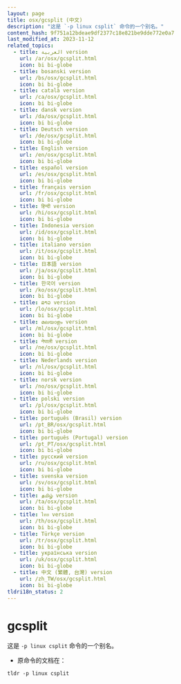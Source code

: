 ```yaml
---
layout: page
title: osx/gcsplit (中文)
description: "这是 `-p linux csplit` 命令的一个别名。"
content_hash: 9f751a12bdeae9df2377c18e821be9dde772e0a7
last_modified_at: 2023-11-12
related_topics:
  - title: العربية version
    url: /ar/osx/gcsplit.html
    icon: bi bi-globe
  - title: bosanski version
    url: /bs/osx/gcsplit.html
    icon: bi bi-globe
  - title: català version
    url: /ca/osx/gcsplit.html
    icon: bi bi-globe
  - title: dansk version
    url: /da/osx/gcsplit.html
    icon: bi bi-globe
  - title: Deutsch version
    url: /de/osx/gcsplit.html
    icon: bi bi-globe
  - title: English version
    url: /en/osx/gcsplit.html
    icon: bi bi-globe
  - title: español version
    url: /es/osx/gcsplit.html
    icon: bi bi-globe
  - title: français version
    url: /fr/osx/gcsplit.html
    icon: bi bi-globe
  - title: हिन्दी version
    url: /hi/osx/gcsplit.html
    icon: bi bi-globe
  - title: Indonesia version
    url: /id/osx/gcsplit.html
    icon: bi bi-globe
  - title: italiano version
    url: /it/osx/gcsplit.html
    icon: bi bi-globe
  - title: 日本語 version
    url: /ja/osx/gcsplit.html
    icon: bi bi-globe
  - title: 한국어 version
    url: /ko/osx/gcsplit.html
    icon: bi bi-globe
  - title: ລາວ version
    url: /lo/osx/gcsplit.html
    icon: bi bi-globe
  - title: മലയാളം version
    url: /ml/osx/gcsplit.html
    icon: bi bi-globe
  - title: नेपाली version
    url: /ne/osx/gcsplit.html
    icon: bi bi-globe
  - title: Nederlands version
    url: /nl/osx/gcsplit.html
    icon: bi bi-globe
  - title: norsk version
    url: /no/osx/gcsplit.html
    icon: bi bi-globe
  - title: polski version
    url: /pl/osx/gcsplit.html
    icon: bi bi-globe
  - title: português (Brasil) version
    url: /pt_BR/osx/gcsplit.html
    icon: bi bi-globe
  - title: português (Portugal) version
    url: /pt_PT/osx/gcsplit.html
    icon: bi bi-globe
  - title: русский version
    url: /ru/osx/gcsplit.html
    icon: bi bi-globe
  - title: svenska version
    url: /sv/osx/gcsplit.html
    icon: bi bi-globe
  - title: தமிழ் version
    url: /ta/osx/gcsplit.html
    icon: bi bi-globe
  - title: ไทย version
    url: /th/osx/gcsplit.html
    icon: bi bi-globe
  - title: Türkçe version
    url: /tr/osx/gcsplit.html
    icon: bi bi-globe
  - title: українська version
    url: /uk/osx/gcsplit.html
    icon: bi bi-globe
  - title: 中文 (繁體, 台灣) version
    url: /zh_TW/osx/gcsplit.html
    icon: bi bi-globe
tldri18n_status: 2
---
```

# gcsplit

这是 `-p linux csplit` 命令的一个别名。

- 原命令的文档在：

`tldr -p linux csplit`
